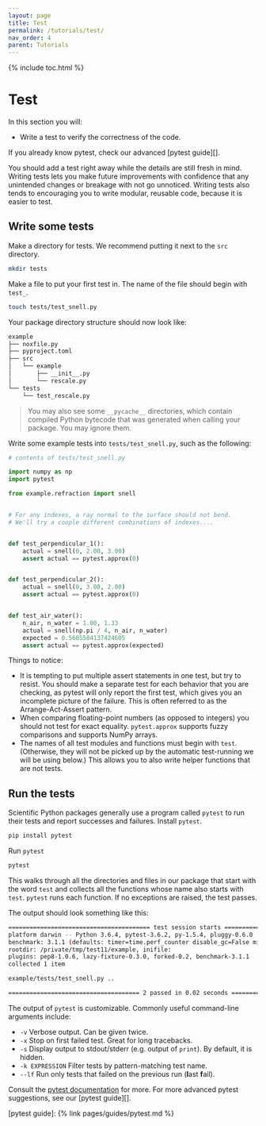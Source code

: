 ```yaml
---
layout: page
title: Test
permalink: /tutorials/test/
nav_order: 4
parent: Tutorials
---
```


{% include toc.html %}

# Test

In this section you will:

- Write a test to verify the correctness of the code.

If you already know pytest, check our advanced [pytest guide][].

You should add a test right away while the details are still fresh in mind.
Writing tests lets you make future improvements with confidence that any
unintended changes or breakage with not go unnoticed. Writing tests also tends
to encouraging you to write modular, reusable code, because it is easier to
test.

## Write some tests

Make a directory for tests. We recommend putting it next to the `src` directory.

```bash
mkdir tests
```

Make a file to put your first test in. The name of the file should begin with
`test_`.

```bash
touch tests/test_snell.py
```

Your package directory structure should now look like:

```bash
example
├── noxfile.py
├── pyproject.toml
├── src
│   └── example
│       ├── __init__.py
│       └── rescale.py
└── tests
    └── test_rescale.py
```

> You may also see some `__pycache__` directories, which contain compiled Python
> bytecode that was generated when calling your package. You may ignore them.

Write some example tests into `tests/test_snell.py`, such as the following:

```py
# contents of tests/test_snell.py

import numpy as np
import pytest

from example.refraction import snell


# For any indexes, a ray normal to the surface should not bend.
# We'll try a couple different combinations of indexes....


def test_perpendicular_1():
    actual = snell(0, 2.00, 3.00)
    assert actual == pytest.approx(0)


def test_perpendicular_2():
    actual = snell(0, 3.00, 2.00)
    assert actual == pytest.approx(0)


def test_air_water():
    n_air, n_water = 1.00, 1.33
    actual = snell(np.pi / 4, n_air, n_water)
    expected = 0.5605584137424605
    assert actual == pytest.approx(expected)
```

Things to notice:

- It is tempting to put multiple assert statements in one test, but try to
  resist. You should make a separate test for each behavior that you are
  checking, as pytest will only report the first test, which gives you an
  incomplete picture of the failure. This is often referred to as the
  Arrange-Act-Assert pattern.
- When comparing floating-point numbers (as opposed to integers) you should not
  test for exact equality. `pytest.approx` supports fuzzy comparisons and
  supports NumPy arrays.
- The names of all test modules and functions must begin with `test`.
  (Otherwise, they will not be picked up by the automatic test-running we will
  be using below.) This allows you to also write helper functions that are not
  tests.

## Run the tests

Scientific Python packages generally use a program called `pytest` to run their
tests and report successes and failures. Install `pytest`.

```bash
pip install pytest
```

Run `pytest`

```bash
pytest
```

This walks through all the directories and files in our package that start with
the word `test` and collects all the functions whose name also starts with
`test`. `pytest` runs each function. If no exceptions are raised, the test
passes.

The output should look something like this:

```bash
======================================== test session starts ========================================
platform darwin -- Python 3.6.4, pytest-3.6.2, py-1.5.4, pluggy-0.6.0
benchmark: 3.1.1 (defaults: timer=time.perf_counter disable_gc=False min_rounds=5 min_time=0.000005 max_time=1.0 calibration_precision=10 warmup=False warmup_iterations=100000)
rootdir: /private/tmp/test11/example, inifile:
plugins: pep8-1.0.6, lazy-fixture-0.3.0, forked-0.2, benchmark-3.1.1
collected 1 item

example/tests/test_snell.py ..                                                                 [100%]

===================================== 2 passed in 0.02 seconds ======================================
```

The output of `pytest` is customizable. Commonly useful command-line arguments
include:

- `-v` Verbose output. Can be given twice.
- `-x` Stop on first failed test. Great for long tracebacks.
- `-s` Display output to stdout/stderr (e.g. output of `print`). By default, it
  is hidden.
- `-k EXPRESSION` Filter tests by pattern-matching test name.
- `--lf` Run only tests that failed on the previous run (**l**ast **f**ail).

Consult the [pytest documentation][] for more. For more advanced pytest
suggestions, see our [pytest guide][].

<!-- prettier-ignore-start -->

[pytest documentation]: https://docs.pytest.org/en/latest/
[pytest guide]: {% link pages/guides/pytest.md %}

<!-- prettier-ignore-end -->
